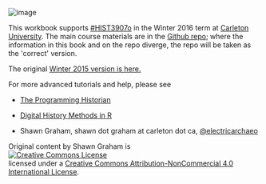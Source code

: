 ![image](https://www.penflip.com/shawngraham/crafting-digital-history-workbook/blob/master/images/cover.png?raw=true)

This workbook supports [#HIST3907o](http://craftingdigitalhistory.ca) in the Winter 2016 term at [Carleton University](http://carleton.ca). The main course materials are in the [Github repo](https://github.com/shawngraham/hist3907o/tree/master/workbook/docs); where the information in this book and on the repo diverge, the repo will be taken as the 'correct' version.

The original [Winter 2015 version is here.](https://github.com/hist3907b-winter2015)

For more advanced tutorials and help, please see 

+ [The Programming Historian](http://programminghistorian.org/)

+ [Digital History Methods in R](http://lincolnmullen.com/projects/dh-r/)

- Shawn Graham, shawn dot graham at carleton dot ca, [@electricarchaeo](http://twitter.com/electricarchaeo)

Original content by Shawn Graham is <br>
<a rel="license" href="http://creativecommons.org/licenses/by-nc/4.0/"><img alt="Creative Commons License" style="border-width:0" src="https://i.creativecommons.org/l/by-nc/4.0/88x31.png" /></a><br />licensed under a <a rel="license" href="http://creativecommons.org/licenses/by-nc/4.0/">Creative Commons Attribution-NonCommercial 4.0 International License</a>.

